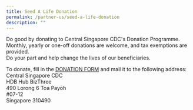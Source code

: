 ```yaml
---
title: Seed A Life Donation
permalink: /partner-us/seed-a-life-donation
description: ""
---
```


Do good by donating to Central Singapore CDC's Donation Programme.  
Monthly, yearly or one-off donations are welcome, and tax exemptions are provided.  
Do your part and help change the lives of our beneficiaries.  
  
To donate, fill in the [DONATION FORM](https://www.cdc.gov.sg/docs/librariesprovider2/documents-cscdc/programmes/seedalife/seedalife.pdf?sfvrsn=880007d1_2) and mail it to the following address:  
Central Singapore CDC  
HDB Hub BizThree  
490 Lorong 6 Toa Payoh  
#07-12  
Singapore 310490